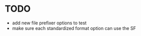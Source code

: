 # TODO #

- add new file prefixer options to test
- make sure each standardized format option can use the SF